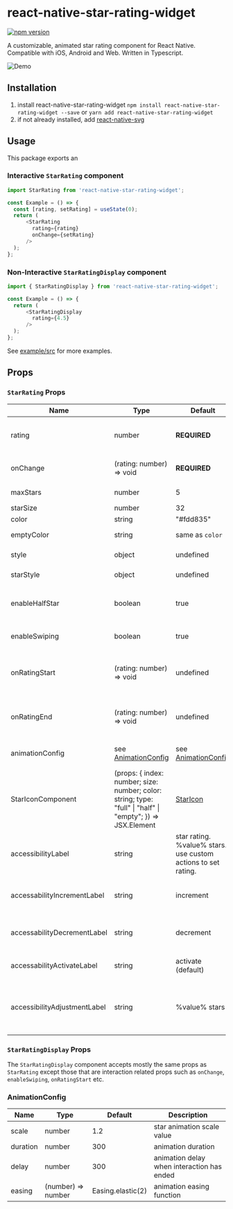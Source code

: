 # react-native-star-rating-widget

[![npm version](https://badge.fury.io/js/react-native-star-rating-widget.svg)](https://badge.fury.io/js/react-native-star-rating-widget)

A customizable, animated star rating component for React Native. Compatible with iOS, Android and Web. Written in Typescript.

![Demo](https://github.com/benediktviebahn/react-native-star-rating-widget/raw/master/media/demo.gif)

## Installation
1. install react-native-star-rating-widget
`npm install react-native-star-rating-widget --save` or `yarn add react-native-star-rating-widget`
2. if not already installed, add [react-native-svg](https://github.com/react-native-community/react-native-svg)

## Usage
This package exports an 

### Interactive `StarRating` component
```js
import StarRating from 'react-native-star-rating-widget';

const Example = () => {
  const [rating, setRating] = useState(0);
  return (
      <StarRating
        rating={rating}
        onChange={setRating}
      />
  );
};
```

### Non-Interactive `StarRatingDisplay` component
```js
import { StarRatingDisplay } from 'react-native-star-rating-widget';

const Example = () => {
  return (
      <StarRatingDisplay
        rating={4.5}
      />
  );
};
```

See [example/src](example/src) for more examples.

## Props
### `StarRating` Props
| Name              | Type                     | Default          | Description                                           |
| ----------------- | -----------------------  | ---------------- | ----------------------------------------------------- |
| rating            | number                   | **REQUIRED**     | Rating Value. Should be between 0 and `maxStars`      |
| onChange          | (rating: number) => void | **REQUIRED**     | called when rating changes                            |
| maxStars          | number                   | 5                | number of stars                                       |
| starSize          | number                   | 32               | star size                                             |
| color             | string                   | "#fdd835"        | star color                                            |
| emptyColor        | string                   | same as `color`  | empty star color                                      |
| style             | object                   | undefined        | optional style                                        |
| starStyle         | object                   | undefined        | optional star style                                   |
| enableHalfStar    | boolean                  | true             | enable or disable display of half stars               |
| enableSwiping     | boolean                  | true             | enable or disable swiping                             |
| onRatingStart     | (rating: number) => void | undefined        | called when the interaction starts, before `onChange` |
| onRatingEnd       | (rating: number) => void | undefined        | called when the interaction starts, after `onChange`  |
| animationConfig   | see [AnimationConfig](#animationConfig) | see [AnimationConfig](#animationConfig) | animation configuration object |
| StarIconComponent | (props: { index: number; size: number; color: string; type: "full" \| "half" \| "empty"; }) => JSX.Element | [StarIcon](https://github.com/bviebahn/react-native-star-rating-widget/blob/master/src/StarIcon.tsx) | Icon component                                            |
| accessibilityLabel | string                  | star rating. %value% stars. use custom actions to set rating. | The label used on the star component |
| accessabilityIncrementLabel | string         | increment        | The label for the increment action                    |
| accessabilityDecrementLabel | string         | decrement        | The label for the decrement action.                   |
| accessabilityActivateLabel  | string         | activate (default) | The label for the activate action.                  |
| accessibilityAdjustmentLabel | string        | %value% stars    | The label that is announced after adjustment action   |

### `StarRatingDisplay` Props
The `StarRatingDisplay` component accepts mostly the same props as `StarRating` except those that are interaction related props such as `onChange`, `enableSwiping`, `onRatingStart` etc.

### AnimationConfig
| Name     | Type               | Default           | Description                                |
| -------- | ------------------ | ----------------- | ------------------------------------------ |
| scale    | number             | 1.2               | star animation scale value                 |
| duration | number             | 300               | animation duration                         |
| delay    | number             | 300               | animation delay when interaction has ended |
| easing   | (number) => number | Easing.elastic(2) | animation easing function                  |
